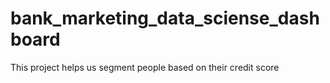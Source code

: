 # bank_marketing_data_sciense_dashboard
This project helps us segment people based on their credit score 
